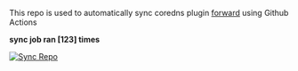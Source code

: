 This repo is used to automatically sync coredns plugin [forward](https://github.com/QZLin/forward) using Github Actions

**sync job ran [123] times**

[![Sync Repo](https://github.com/QZLin/coredns-extract/actions/workflows/sync.yaml/badge.svg)](https://github.com/QZLin/coredns-extract/actions/workflows/sync.yaml)
